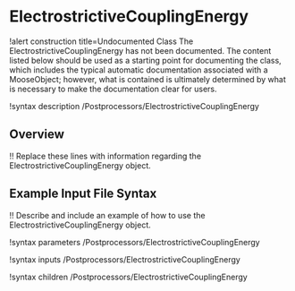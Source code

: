 # ElectrostrictiveCouplingEnergy

!alert construction title=Undocumented Class
The ElectrostrictiveCouplingEnergy has not been documented. The content listed below should be used as a starting point for
documenting the class, which includes the typical automatic documentation associated with a
MooseObject; however, what is contained is ultimately determined by what is necessary to make the
documentation clear for users.

!syntax description /Postprocessors/ElectrostrictiveCouplingEnergy

## Overview

!! Replace these lines with information regarding the ElectrostrictiveCouplingEnergy object.

## Example Input File Syntax

!! Describe and include an example of how to use the ElectrostrictiveCouplingEnergy object.

!syntax parameters /Postprocessors/ElectrostrictiveCouplingEnergy

!syntax inputs /Postprocessors/ElectrostrictiveCouplingEnergy

!syntax children /Postprocessors/ElectrostrictiveCouplingEnergy
